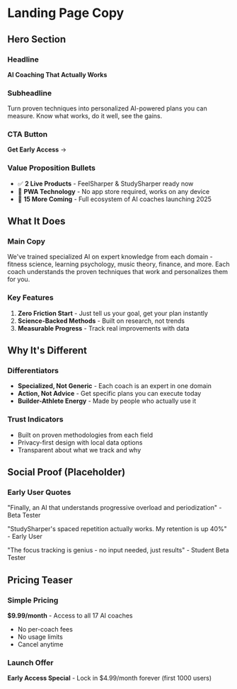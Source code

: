 # Landing Page Copy

## Hero Section

### Headline
**AI Coaching That Actually Works**

### Subheadline
Turn proven techniques into personalized AI-powered plans you can measure. Know what works, do it well, see the gains.

### CTA Button
**Get Early Access** →

### Value Proposition Bullets
- ✅ **2 Live Products** - FeelSharper & StudySharper ready now
- 📱 **PWA Technology** - No app store required, works on any device
- 🚀 **15 More Coming** - Full ecosystem of AI coaches launching 2025

## What It Does

### Main Copy
We've trained specialized AI on expert knowledge from each domain - fitness science, learning psychology, music theory, finance, and more. Each coach understands the proven techniques that work and personalizes them for you.

### Key Features
1. **Zero Friction Start** - Just tell us your goal, get your plan instantly
2. **Science-Backed Methods** - Built on research, not trends
3. **Measurable Progress** - Track real improvements with data

## Why It's Different

### Differentiators
- **Specialized, Not Generic** - Each coach is an expert in one domain
- **Action, Not Advice** - Get specific plans you can execute today
- **Builder-Athlete Energy** - Made by people who actually use it

### Trust Indicators
- Built on proven methodologies from each field
- Privacy-first design with local data options
- Transparent about what we track and why

## Social Proof (Placeholder)

### Early User Quotes
"Finally, an AI that understands progressive overload and periodization" - Beta Tester

"StudySharper's spaced repetition actually works. My retention is up 40%" - Early User

"The focus tracking is genius - no input needed, just results" - Student Beta Tester

## Pricing Teaser

### Simple Pricing
**$9.99/month** - Access to all 17 AI coaches
- No per-coach fees
- No usage limits
- Cancel anytime

### Launch Offer
**Early Access Special** - Lock in $4.99/month forever (first 1000 users)